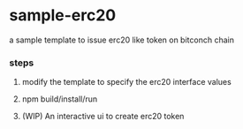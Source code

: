 # sample-erc20
a sample template to issue erc20 like token on bitconch chain

### steps

1. modify the template to specify the erc20 interface values

2. npm build/install/run

3. (WIP) An interactive ui to create erc20 token 

